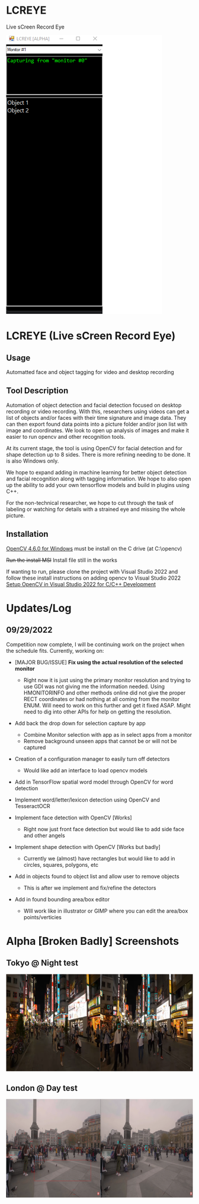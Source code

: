 # LCREYE
Live sCreen Record Eye

![Alpha 092022 Version with Object fake text](pictures/alpha_app092622.png "Alpha 092022 Version with Object fake text")

# LCREYE (Live sCreen Record Eye)

## Usage
Automatted face and object tagging for video and desktop recording

## Tool Description
Automation of object detection and facial detection focused on desktop recording or video recording. With this, researchers using videos can get a list of objects and/or faces with their time signature and image data. They can then export found data points into a picture folder and/or json list with image and coordinates. We look to open up analysis of images and make it easier to run opencv and other recognition tools.  

At its current stage, the tool is using OpenCV for facial detection and for shape detection up to 8 sides. There is more refining needing to be done. It is also Windows only.

We hope to expand adding in machine learning for better object detection and facial recognition along with tagging information. We hope to also open up the ability to add your own tensorflow models and build in plugins using C++.

For the non-technical researcher, we hope to cut through the task of labeling or watching for details with a strained eye and missing the whole picture.
 
## Installation
[OpenCV 4.6.0 for Windows](https://sourceforge.net/projects/opencvlibrary/files/4.6.0/) must be install on the C drive (at C:\opencv)

~~Run the install MSI~~ Install file still in the works

If wanting to run, please clone the project with Visual Studio 2022 and follow these install instructions on adding opencv to Visual Studio 2022 [Setup OpenCV in Visual Studio 2022 for C/C++ Development](https://www.youtube.com/watch?v=unSce_GPwto)

# Updates/Log

## 09/29/2022

Competition now complete, I will be continuing work on the project when the schedule fits. Currently, working on:

- [MAJOR BUG/ISSUE] **Fix using the actual resolution of the selected monitor**
	- Right now it is just using the primary monitor resolution and trying to use GDI was not giving me the information needed. Using HMONITORINFO and other methods online did not give the proper RECT coordinates or had nothing at all coming from the monitor ENUM. Will need to work on this further and get it fixed ASAP. Might need to dig into other APIs for help on getting the resolution.

- Add back the drop down for selection capture by app 
	- Combine Monitor selection with app as in select apps from a monitor
	- Remove background unseen apps that cannot be or will not be captured

- Creation of a configuration manager to easily turn off detectors
	- Would like add an interface to load opencv models

- Add in TensorFlow spatial word model through OpenCV for word detection

- Implement word/letter/lexicon detection using OpenCV and TesseractOCR

- Implement face detection with OpenCV [Works]
	- Right now just front face detection but would like to add side face and other angels

- Implement shape detection with OpenCV [Works but badly]
	- Currently we (almost) have rectangles but would like to add in circles, squares, polygons, etc

- Add in objects found to object list and allow user to remove objects
	- This is after we implement and fix/refine the detectors

- Add in found bounding area/box editor	
	- WIll work like in illustrator or GIMP where you can edit the area/box points/verticies

# Alpha [Broken Badly] Screenshots

## Tokyo @ Night test
![Tokyo at Night from 4k YT Video](pictures/tokyo_night_4k.png "Tokyo at Night from 4k YT Video https://www.youtube.com/watch?v=vHr4qSQ-5XU")

## London @ Day test
![London during daytime from 4k YT Video](pictures/london_day_4k.png "London during daytime from 4k YT Video https://www.youtube.com/watch?v=MGMqLGvtNpY")
